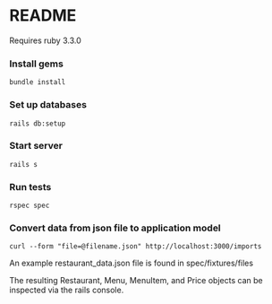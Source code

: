 # README

Requires ruby 3.3.0

### Install gems
```
bundle install
```
### Set up databases
```
rails db:setup
```
### Start server
```
rails s
```
### Run tests
```
rspec spec
```
### Convert data from json file to application model
```
curl --form "file=@filename.json" http://localhost:3000/imports
```
An example restaurant_data.json file is found in spec/fixtures/files 

The resulting Restaurant, Menu, MenuItem, and Price objects can be inspected via the rails console. 
